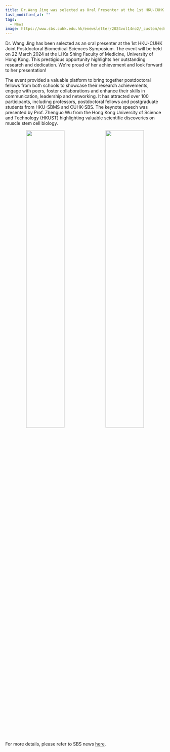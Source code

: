 ```yaml
---
title: Dr.Wang Jing was selected as Oral Presenter at the 1st HKU-CUHK Joint Postdoctoral Biomedical Sciences Symposium
last_modified_at: ""
tags: 
  - News
image: https://www.sbs.cuhk.edu.hk/enewsletter/2024vol14no2/_custom/edm-image/JPBSS1.jpg
---
```


Dr. Wang Jing has been selected as an oral presenter at the 1st HKU-CUHK Joint Postdoctoral Biomedical Sciences Symposium. The event will be held on 22 March 2024 at the Li Ka Shing Faculty of Medicine, University of Hong Kong.
This prestigious opportunity highlights her outstanding research and dedication. We're proud of her achievement and look forward to her presentation!

The event provided a valuable platform to bring together postdoctoral fellows from both schools to showcase their research achievements, engage with peers, foster collaborations and enhance their skills in communication, leadership and networking. It has attracted over 100 participants, including professors, postdoctoral fellows and postgraduate students from HKU-SBMS and CUHK-SBS. The keynote speech was presented by Prof. Zhenguo Wu from the Hong Kong University of Science and Technology (HKUST) highlighting valuable scientific discoveries on muscle stem cell biology.

<p align="center" width="95%">
    <img width="49%" src="https://www.sbs.cuhk.edu.hk/enewsletter/2024vol14no2/_custom/edm-image/JPBSS1.jpg">
    <img width="49%" src="https://github.com/user-attachments/assets/51812d23-e1d3-4b45-8210-f87e1b726438">
</p>

For more details, please refer to SBS news [here](https://www.sbs.cuhk.edu.hk/enewsletter/2024vol14no2/page.php?l=en&p=JPBSS).


